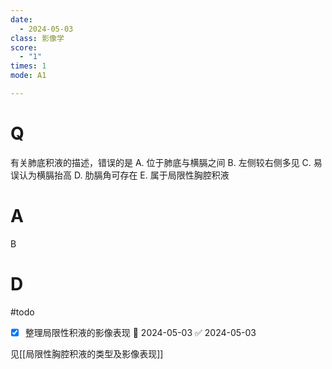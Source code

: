 ```yaml
---
date:
  - 2024-05-03
class: 影像学
score:
  - "1"
times: 1
mode: A1

---
```



# Q
有关肺底积液的描述，错误的是
A. 位于肺底与横膈之间 
B. 左侧较右侧多见
C. 易误认为横膈抬高 
D. 肋膈角可存在
E. 属于局限性胸腔积液

# A

B



# D
#todo
- [x] 整理局限性积液的影像表现 📅 2024-05-03 ✅ 2024-05-03

见[[局限性胸腔积液的类型及影像表现]]
